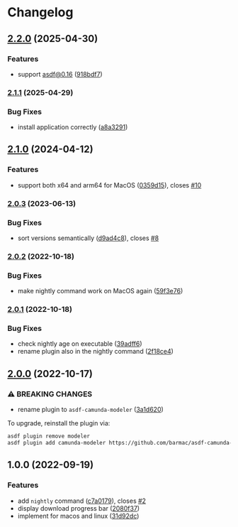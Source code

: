 # Changelog

## [2.2.0](https://www.github.com/barmac/asdf-camunda-modeler/compare/v2.1.1...v2.2.0) (2025-04-30)


### Features

* support asdf@0.16 ([918bdf7](https://www.github.com/barmac/asdf-camunda-modeler/commit/918bdf7c0dfe6690b8b2d84581c341a3449d6b6f))

### [2.1.1](https://www.github.com/barmac/asdf-camunda-modeler/compare/v2.1.0...v2.1.1) (2025-04-29)


### Bug Fixes

* install application correctly ([a8a3291](https://www.github.com/barmac/asdf-camunda-modeler/commit/a8a32915c56646f75a101e685e0fd58370f77033))

## [2.1.0](https://www.github.com/barmac/asdf-camunda-modeler/compare/v2.0.3...v2.1.0) (2024-04-12)


### Features

* support both x64 and arm64 for MacOS ([0359d15](https://www.github.com/barmac/asdf-camunda-modeler/commit/0359d15915dd0c02b5ee2d96bb9cc9e4a65c2af2)), closes [#10](https://www.github.com/barmac/asdf-camunda-modeler/issues/10)

### [2.0.3](https://www.github.com/barmac/asdf-camunda-modeler/compare/v2.0.2...v2.0.3) (2023-06-13)


### Bug Fixes

* sort versions semantically ([d9ad4c8](https://www.github.com/barmac/asdf-camunda-modeler/commit/d9ad4c86f7a6ca7c83699fcc00d879152886574f)), closes [#8](https://www.github.com/barmac/asdf-camunda-modeler/issues/8)

### [2.0.2](https://www.github.com/barmac/asdf-camunda-modeler/compare/v2.0.1...v2.0.2) (2022-10-18)


### Bug Fixes

* make nightly command work on MacOS again ([59f3e76](https://www.github.com/barmac/asdf-camunda-modeler/commit/59f3e76d9bc7913bbdf313ea2f9a9e2c1d94a848))

### [2.0.1](https://www.github.com/barmac/asdf-camunda-modeler/compare/v2.0.0...v2.0.1) (2022-10-18)


### Bug Fixes

* check nightly age on executable ([39adff6](https://www.github.com/barmac/asdf-camunda-modeler/commit/39adff609cfb348f94b627ed0d194c4a5503ca38))
* rename plugin also in the nightly command ([2f18ce4](https://www.github.com/barmac/asdf-camunda-modeler/commit/2f18ce4373e33c51798c741089defee090e08519))

## [2.0.0](https://www.github.com/barmac/asdf-modeler/compare/v1.0.0...v2.0.0) (2022-10-17)


### ⚠ BREAKING CHANGES

* rename plugin to `asdf-camunda-modeler` ([3a1d620](https://www.github.com/barmac/asdf-modeler/commit/3a1d62096a54cc4afad7eaea6941b2cc065a8896))

To upgrade, reinstall the plugin via:

```bash
asdf plugin remove modeler
asdf plugin add camunda-modeler https://github.com/barmac/asdf-camunda-modeler.git
```

## 1.0.0 (2022-09-19)


### Features

* add `nightly` command ([c7a0179](https://www.github.com/barmac/asdf-camunda-modeler/commit/c7a0179f33de91e0330171856d7349dba674189d)), closes [#2](https://www.github.com/barmac/asdf-camunda-modeler/issues/2)
* display download progress bar ([2080f37](https://www.github.com/barmac/asdf-camunda-modeler/commit/2080f37fd50b950d8ec773199324c5058f974a54))
* implement for macos and linux ([31d92dc](https://www.github.com/barmac/asdf-camunda-modeler/commit/31d92dceaeb0bddf95f933b66247a71a4fa1951c))
